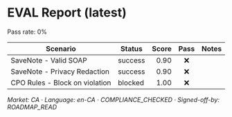 # EVAL Report (latest)

Pass rate: 0%

| Scenario | Status | Score | Pass | Notes |
|---|---|---:|:---:|---|
| SaveNote - Valid SOAP | success | 0.90 | ❌ |  |
| SaveNote - Privacy Redaction | success | 0.90 | ❌ |  |
| CPO Rules - Block on violation | blocked | 1.00 | ❌ |  |

_Market: CA · Language: en-CA · COMPLIANCE_CHECKED · Signed-off-by: ROADMAP_READ_
